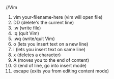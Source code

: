 //Vim
001.    vim your-filename-here (vim will open file)
002.    DD (delete's the current line)
003.    :w (write file)
004.    :q (quit Vim)
005.    :wq (write/quit Vim)
006.    o (lets you insert text on a new line)
007.    i (lets you insert text on same line)
008.    x (deletes a character)
009.    A (moves you to the end of content)
010.    G (end of line, go into insert mode)
011.    escape (exits you from editing content mode)